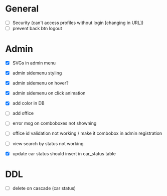 # General
- [ ] Security (can't access profiles without login [changing in URL])
- [ ] prevent back btn logout

# Admin

- [x] SVGs in admin menu
- [x] admin sidemenu styling 
- [x] admin sidemenu on hover? 
- [x] admin sidemenu on click animation 
- [x] add color in DB
- [ ] add office
- [ ] error msg on comboboxes not showning
- [ ] office id validation not working / make it combobox in admin registration
- [ ] view search by status not working
- [x] update car status should insert in car_status table


# DDL
- [ ] delete on cascade (car status)
